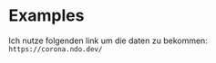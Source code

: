 # Examples
Ich  nutze folgenden link um die daten zu bekommen:
`https://corona.ndo.dev/`

<corona-data />
